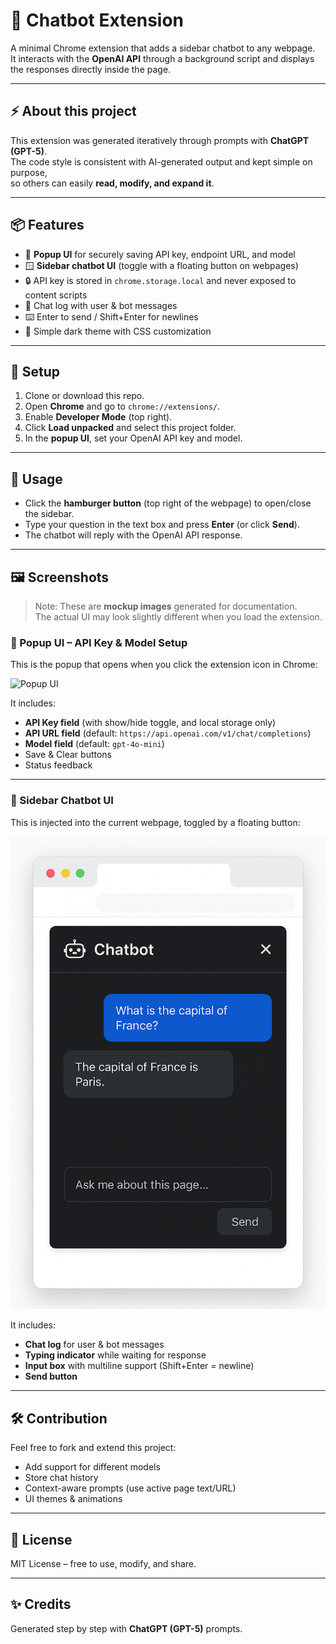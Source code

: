 # 🤖 Chatbot Extension

A minimal Chrome extension that adds a sidebar chatbot to any webpage.  
It interacts with the **OpenAI API** through a background script and displays the responses directly inside the page.

---

## ⚡ About this project

This extension was generated iteratively through prompts with **ChatGPT (GPT-5)**.  
The code style is consistent with AI-generated output and kept simple on purpose,  
so others can easily **read, modify, and expand it**.

---

## 📦 Features

- 🔑 **Popup UI** for securely saving API key, endpoint URL, and model  
- 🪟 **Sidebar chatbot UI** (toggle with a floating button on webpages)  
- 🔒 API key is stored in `chrome.storage.local` and never exposed to content scripts  
- 📝 Chat log with user & bot messages  
- ⌨️ Enter to send / Shift+Enter for newlines  
- 🎨 Simple dark theme with CSS customization  

---

## 🔧 Setup

1. Clone or download this repo.  
2. Open **Chrome** and go to `chrome://extensions/`.  
3. Enable **Developer Mode** (top right).  
4. Click **Load unpacked** and select this project folder.  
5. In the **popup UI**, set your OpenAI API key and model.  

---

## 🚀 Usage

- Click the **hamburger button** (top right of the webpage) to open/close the sidebar.  
- Type your question in the text box and press **Enter** (or click **Send**).  
- The chatbot will reply with the OpenAI API response.  

---

## 🖼️ Screenshots

> Note: These are **mockup images** generated for documentation.  
> The actual UI may look slightly different when you load the extension.

### 🔑 Popup UI – API Key & Model Setup
This is the popup that opens when you click the extension icon in Chrome:  

![Popup UI](./ui-screenshots/popup.png)

It includes:  
- **API Key field** (with show/hide toggle, and local storage only)  
- **API URL field** (default: `https://api.openai.com/v1/chat/completions`)  
- **Model field** (default: `gpt-4o-mini`)  
- Save & Clear buttons  
- Status feedback  

---

### 💬 Sidebar Chatbot UI
This is injected into the current webpage, toggled by a floating button:  

![Chatbot Sidebar](./ui-screenshots/sidebar.png)

It includes:  
- **Chat log** for user & bot messages  
- **Typing indicator** while waiting for response  
- **Input box** with multiline support (Shift+Enter = newline)  
- **Send button**  

---

## 🛠️ Contribution

Feel free to fork and extend this project:  

- Add support for different models  
- Store chat history  
- Context-aware prompts (use active page text/URL)  
- UI themes & animations  

---

## 📜 License

MIT License – free to use, modify, and share.  

---

## ✨ Credits

Generated step by step with **ChatGPT (GPT-5)** prompts.  


